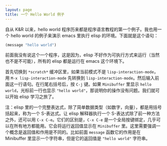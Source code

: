 ```yaml
---
layout: page
title: 一个 Hello World 例子
---
```


自从 K&R 以来，hello world 程序历来都是程序语言教程的第一个例子。我也用一个 hello world 的例子来演示 emacs 里执行 elisp 的环境。下面就是这个语句：

``` cl
(message "hello world")
```

前面我没有说这个一个程序，这是因为，elisp 不好作为可执行方式来运行（当然也不是不可能），所有的 elisp 都是运行在 emacs 这个环境下。

首先切换到 `*scratch*` 缓冲区里，如果当前模式不是 `lisp-interaction-mode`，用 `M-x lisp-interaction-mode` 先转换到 `lisp-interaction-mode`。然后输入前面这一行语句。在行尾右括号后，按 `C-j` 键。如果 `Minibuffer` 里显示 `hello world`，光标前一行也显示 `"hello world"`，那说明你的操作没有问题。我们就可以开始 elisp 学习之旅了。

注：elisp 里的一个完整表达式，除了简单数据类型（如数字，向量），都是用括号括起来，称为一个 S-表达式。让 elisp 解释器执行一个 S-表达式除了前一种方法之外，还可以用 `C-x C-e`。它们的区别是，`C-x C-e` 是一个全局按键绑定，几乎可以在所有地方都能用。它会将运行返回值显示在 `Minibuffer` 里。这里需要强调一个概念是返回值和作用是不同的。比如前面 `message` 函数它的作用是在 Minibuffer 里显示一个字符串，但是它的返回值是 `"hello world"` 字符串。


